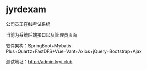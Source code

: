 # jyrdexam
公司员工在线考试系统

当前为系统后端接口以及管理员页面

软件架构：SpringBoot+Mybatis-Plus+Quartz+FastDFS+Vue+Vant+Axios+jQuery+Bootstrap+Ajax

测试地址：http://admin.lvyi.club
